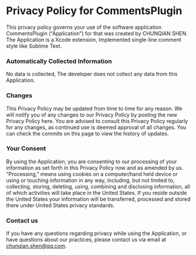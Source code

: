 # Privacy Policy for CommentsPlugin
This privacy policy governs your use of the software application CommentsPlugin (“Application”) for that was created by CHUNQIAN SHEN. The Application is a Xcode extension, Implemented single-line comment style like Sublime Text.
 
### Automatically Collected Information 
No data is collected, The developer does not collect any data from this Application.
 
### Changes
This Privacy Policy may be updated from time to time for any reason. We will notify you of any changes to our Privacy Policy by posting the new Privacy Policy here. You are advised to consult this Privacy Policy regularly for any changes, as continued use is deemed approval of all changes. You can check the commits on this page to view the history of updates.
 
### Your Consent
By using the Application, you are consenting to our processing of your information as set forth in this Privacy Policy now and as amended by us. "Processing,” means using cookies on a computer/hand held device or using or touching information in any way, including, but not limited to, collecting, storing, deleting, using, combining and disclosing information, all of which activities will take place in the United States. If you reside outside the United States your information will be transferred, processed and stored there under United States privacy standards. 
 
### Contact us
If you have any questions regarding privacy while using the Application, or have questions about our practices, please contact us via email at chunqian.shen@qq.com.
